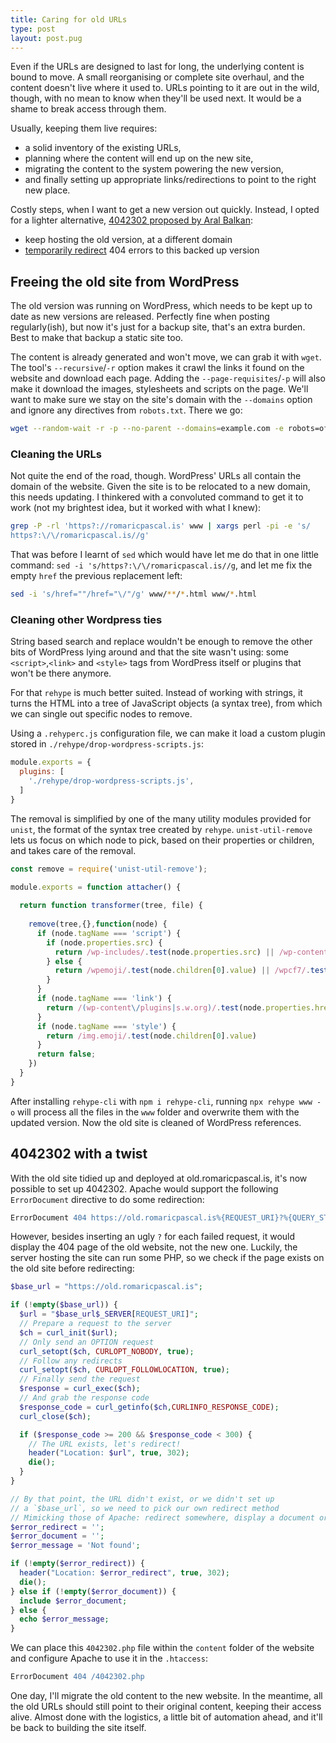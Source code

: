 ```yaml
---
title: Caring for old URLs
type: post
layout: post.pug
---
```

Even if the URLs are designed to last for long, the underlying content is bound to move.
A small reorganising or complete site overhaul, and the content doesn't live where it used to.
URLs pointing to it are out in the wild, though, with no mean to know when they'll be used next.
It would be a shame to break access through them.

Usually, keeping them live requires:

- a solid inventory of the existing URLs,
- planning where the content will end up on the new site,
- migrating the content to the system powering the new version,
- and finally setting up appropriate links/redirections to point to the right new place.

Costly steps, when I want to get a new version out quickly. Instead, I opted for a lighter alternative, [4042302 proposed by Aral Balkan][4042302]:

- keep hosting the old version, at a different domain
- [temporarily redirect][mdn-redirections] 404 errors to this backed up version


Freeing the old site from WordPress
---
The old version was running on WordPress, which needs to be kept up to date as new versions are released. Perfectly fine when posting regularly(ish), but now it's just for a backup site, that's an extra burden. Best to make that backup a static site too.

The content is already generated and won't move, we can grab it with `wget`. The tool's `--recursive`/`-r` option makes it crawl the links it found on the website and download each page. Adding the `--page-requisites`/`-p` will also make it download the images, stylesheets and scripts on the page. We'll want to make sure we stay on the site's domain with the `--domains` option and ignore any directives from `robots.txt`. There we go:

```sh
wget --random-wait -r -p --no-parent --domains=example.com -e robots=off example.com
```

### Cleaning the URLs

Not quite the end of the road, though. WordPress' URLs all contain the domain of the website. Given the site is to be relocated to a new domain, this needs updating. I thinkered with a convoluted command to get it to work (not my brightest idea, but it worked with what I knew):

```sh
grep -P -rl 'https?://romaricpascal.is' www | xargs perl -pi -e 's/
https?:\/\/romaricpascal.is//g'
```

That was before I learnt of `sed` which would have let me do that in one little command: `sed -i 's/https?:\/\/romaricpascal.is//g`, and let me fix the empty `href` the previous replacement left:

```sh
sed -i 's/href=""/href="\/"/g' www/**/*.html www/*.html
```

### Cleaning other Wordpress ties

String based search and replace wouldn't be enough to remove the other bits of WordPress lying around and that the site wasn't using: some `<script>`,`<link>` and `<style>` tags from WordPress itself or plugins that won't be there anymore.

For that `rehype` is much better suited. Instead of working with strings, it turns the HTML into a tree of JavaScript objects (a syntax tree), from which we can single out specific nodes to remove.

Using a `.rehyperc.js` configuration file, we can make it load a custom plugin stored in `./rehype/drop-wordpress-scripts.js`:

```js
module.exports = {
  plugins: [
    './rehype/drop-wordpress-scripts.js',
  ]
}
```

The removal is simplified by one of the many utility modules provided for `unist`, the format of the syntax tree created by `rehype`. `unist-util-remove` lets us focus on which node to pick, based on their properties or children, and takes care of the removal.

```js
const remove = require('unist-util-remove');

module.exports = function attacher() {
  
  return function transformer(tree, file) {
  
    remove(tree,{},function(node) {
      if (node.tagName === 'script') {
        if (node.properties.src) {
          return /wp-includes/.test(node.properties.src) || /wp-content\/plugins/.test(node.properties.src)
        } else {
          return /wpemoji/.test(node.children[0].value) || /wpcf7/.test(node.children[0].value);
        }
      }
      if (node.tagName === 'link') {
        return /(wp-content\/plugins|s.w.org)/.test(node.properties.href);
      }
      if (node.tagName === 'style') {
        return /img.emoji/.test(node.children[0].value)
      }
      return false;
    })
  }
}
```

After installing `rehype-cli` with `npm i rehype-cli`, running `npx rehype www -o` will process all the files in the `www` folder and overwrite them with the updated version. Now the old site is cleaned of WordPress references.

4042302 with a twist
---

With the old site tidied up and deployed at old.romaricpascal.is, it's now possible to set up 4042302. Apache would support the following `ErrorDocument` directive to do some redirection:

```apache
ErrorDocument 404 https://old.romaricpascal.is%{REQUEST_URI}?%{QUERY_STRING}
```

However, besides inserting an ugly `?` for each failed request, it would display the 404 page of the old website, not the new one. Luckily, the server hosting the site can run some PHP, so we check if the page exists on the old site before redirecting:

```php
$base_url = "https://old.romaricpascal.is";

if (!empty($base_url)) {
  $url = "$base_url$_SERVER[REQUEST_URI]";
  // Prepare a request to the server
  $ch = curl_init($url);
  // Only send an OPTION request
  curl_setopt($ch, CURLOPT_NOBODY, true);
  // Follow any redirects
  curl_setopt($ch, CURLOPT_FOLLOWLOCATION, true);
  // Finally send the request
  $response = curl_exec($ch);
  // And grab the response code
  $response_code = curl_getinfo($ch,CURLINFO_RESPONSE_CODE);
  curl_close($ch);

  if ($response_code >= 200 && $response_code < 300) {
    // The URL exists, let's redirect!
    header("Location: $url", true, 302);
    die();
  }
}

// By that point, the URL didn't exist, or we didn't set up
// a `$base_url`, so we need to pick our own redirect method
// Mimicking those of Apache: redirect somewhere, display a document or just show some text
$error_redirect = '';
$error_document = '';
$error_message = 'Not found';

if (!empty($error_redirect)) {
  header("Location: $error_redirect", true, 302);
  die();
} else if (!empty($error_document)) {
  include $error_document;
} else {
  echo $error_message;
}
```

We can place this `4042302.php` file within the `content` folder of the website and configure Apache to use it in the `.htaccess`:

```apache
ErrorDocument 404 /4042302.php
```

One day, I'll migrate the old content to the new website. In the meantime, all the old URLs should still point to their original content, keeping their access alive. Almost done with the logistics, a little bit of automation ahead, and it'll be back to building the site itself.

[4042302]: https://4042302.org
[mdn-redirections]: https://developer.mozilla.org/en-US/docs/Web/HTTP/Redirections#Temporary_redirections
